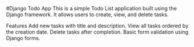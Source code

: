 #Django Todo App
This is a simple Todo List application built using the Django framework. It allows users to create, view, and delete tasks.

Features
Add new tasks with title and description.
View all tasks ordered by the creation date.
Delete tasks after completion.
Basic form validation using Django forms.
